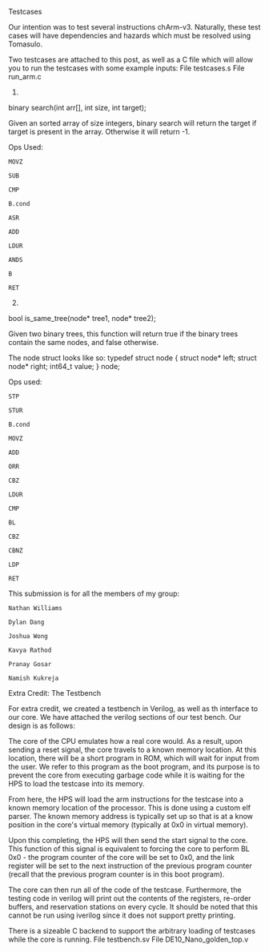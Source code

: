 Testcases

Our intention was to test several instructions chArm-v3. Naturally, these test cases will have dependencies and hazards which must be resolved using Tomasulo.

Two testcases are attached to this post, as well as a C file which will allow you to run the testcases with some example inputs:
File
testcases.s
File
run_arm.c

1.
binary search(int arr[], int size, int target);

Given an sorted array of size integers, binary search will return the target if target is present in the array. Otherwise it will return -1.

Ops Used:

    MOVZ

    SUB

    CMP

    B.cond

    ASR

    ADD

    LDUR

    ANDS

    B

    RET

2.
bool is_same_tree(node* tree1, node* tree2); 

Given two binary trees, this function will return true if the binary trees contain the same nodes, and false otherwise.

The node struct looks like so:
typedef struct node {
    struct node* left;
    struct node* right;
    int64_t value;
} node;

Ops used:

    STP

    STUR

    B.cond

    MOVZ

    ADD

    ORR

    CBZ

    LDUR

    CMP

    BL

    CBZ

    CBNZ

    LDP

    RET

This submission is for all the members of my group:

    Nathan Williams

    Dylan Dang

    Joshua Wong

    Kavya Rathod

    Pranay Gosar

    Namish Kukreja

Extra Credit: The Testbench

For extra credit, we created a testbench in Verilog, as well as th interface to our core. We have attached the verilog sections of our test bench. Our design is as follows:

The core of the CPU emulates how a real core would. As a result, upon sending a reset signal, the core travels to a known memory location. At this location, there will be a short program in ROM, which will wait for input from the user. We refer to this program as the boot program, and its purpose is to prevent the core from executing garbage code while it is waiting for the HPS to load the testcase into its memory.

From here, the HPS will load the arm instructions for the testcase into a known memory location of the processor. This is done using a custom elf parser. The known memory address is typically set up so that is at a know position in the core's virtual memory (typically at 0x0 in virtual memory). 

Upon this completing, the HPS will then send the start signal to the core. This function of this signal is equivalent to forcing the core to perform BL 0x0 - the program counter of the core will be set to 0x0, and the link register will be set to the next instruction of the previous program counter (recall that the previous program counter is in this boot program).

The core can then run all of the code of the testcase. Furthermore, the testing code in verilog will print out the contents of the registers, re-order buffers, and reservation stations on every cycle. It should be noted that this cannot be run using iverilog since it does not support pretty printing.

There is a sizeable C backend to support the arbitrary loading of testcases while the core is running.
File
testbench.sv
File
DE10_Nano_golden_top.v

